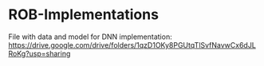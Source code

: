 # ROB-Implementations

File with data and model for DNN implementation: https://drive.google.com/drive/folders/1qzD1OKy8PGUtqTlSvfNavwCx6dJLRoKg?usp=sharing
